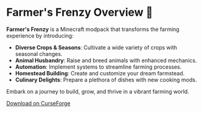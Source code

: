 # Farmer's Frenzy Overview 🌾

**Farmer's Frenzy** is a Minecraft modpack that transforms the farming experience by introducing:

- **Diverse Crops & Seasons**: Cultivate a wide variety of crops with seasonal changes.
- **Animal Husbandry**: Raise and breed animals with enhanced mechanics.
- **Automation**: Implement systems to streamline farming processes.
- **Homestead Building**: Create and customize your dream farmstead.
- **Culinary Delights**: Prepare a plethora of dishes with new cooking mods.

Embark on a journey to build, grow, and thrive in a vibrant farming world.

[Download on CurseForge](https://www.curseforge.com/minecraft/modpacks/farmers-frenzy-a-new-farming-experience)
